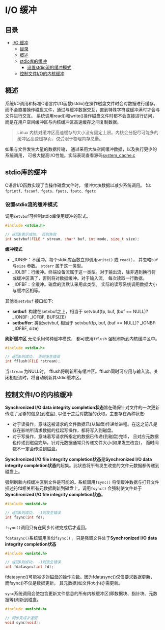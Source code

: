 # I/O 缓冲

## 目录

- [I/O 缓冲](#io-缓冲)
  - [目录](#目录)
  - [概述](#概述)
  - [stdio库的缓冲](#stdio库的缓冲)
    - [设置stdio流的缓冲模式](#设置stdio流的缓冲模式)
  - [控制文件I/O的内核缓冲](#控制文件io的内核缓冲)


## 概述

系统I/O调用和标准C语言库I/O函数(stdio)在操作磁盘文件时会对数据进行缓存。而不会直接操作磁盘文件，通过与缓冲数据交互，直到特殊字符或缓冲满时才会与文件进行交互。
系统调用read()和write()操作磁盘文件时都不会直接进行访问， 而是在用户空间缓冲区与内核缓冲区高速缓存之间复制数据。

> Linux 内核对缓冲区高速缓存的大小没有固定上限。内核会分配尽可能多的缓冲区高速缓存页，仅受限于物理内存总量。

如果与文件发生大量的数据传输， 通过采用大块空间缓冲数据，以及执行更少的系统调用， 可极大提高I/O性能。实际表现查看源码[system_cache.c](system_cache.c)

## stdio库的缓冲

C语言I/O函数实现了当操作磁盘文件时， 缓冲大块数据以减少系统调用。 如: `fprintf、fscanf、fgets、fputs、fputc、fgetc` 

### 设置stdio流的缓冲模式

调用`setvbuf`可控制stdio库使用缓冲的形式。

```c
#include <stdio.h>

// 返回0表示成功， 否则失败
int setvbuf(FILE * stream, char* buf, int mode, size_t size);
```

**缓冲模式**

- _IONBF：不缓冲。每个stdio库函数立即调用`write()` 或 `read()`， 并忽略`buf` 与`size` 参数。 `stderr` 属于这一类型。
- _IOLBF：行缓冲。终端设备流属于这一类型。对于输出流，除非遇到换行符或缓冲区满了，否则将对数据缓冲。对于输入流， 每次读取一行数据。
- _IOFBF：全缓冲。磁盘的流默认采用此类型。 实际的读写系统调用数据大小与缓冲区相等。 

其他类`setvbuf` 接口如下:

- **setbuf**: 构建在setvbuf之上，相当于 setvbuf(fp, buf, (buf == NULL)? _IONBF: _IOFBF, BUFSIZE)
- **setbuffer**: 类似setvbuf,  相当于 setvbuf(fp, buf, (buf == NULL)? _IONBF: _IOFBF, size)

**刷新缓冲区**
无论采用何种缓冲模式， 都可使用`fflush` 强制刷新到内核缓冲区中。

```c
#include <stdio.h>

// 返回0则成功， 否则发生错误
int fflush(FILE *stream);
```

当`stream` 为NULL时， fflush将刷新所有缓冲区。fflush同时可应用与输入流。关闭相应流时，将自动刷新其stdio缓冲区。


## 控制文件I/O的内核缓冲

**Synchronized I/O data integrity completion状态**旨在确保针对文件的一次更新传递了足够的信息(到磁盘), 以便于之后对数据的获取。主要存在两种状态:

- 对于读操作，意味这被请求的文件数据已(从磁盘)传递给进程。在这之前凡是存在影响所请求数据的挂起写操作，都将写入到磁盘。
- 对于写操作，意味着写请求所指定的数据已传递(到磁盘)完毕， 且对应元数据也传递到磁盘完毕。针对元数据通常只传递文件大小(如果发生改变)， 而时间戳不一定会传递到磁盘。

**Synchronized I/O file integrity completion状态**是**Synchronized I/O data integrity completion状态**的超集。此状态将所有发生改变的文件元数据都传递到磁盘上。

强制刷新内核缓冲区到文件是可能的。系统调用`fsync()` 将使缓冲数据与打开文件描述符fd相关所有元数据刷新到磁盘上。调用`fsync()` 会强制使文件处于**Synchronized I/O file integrity completion状态**。


```c
#include <unistd.h>

// 返回0则成功， -1则发生错误
int fsync(int fd);
```

`fsync()`调用只有在同步传递完成后才返回。

`fdatasync()`系统调用类似`fsync()` ，只是强调文件处于**Synchronized I/O data integrity completion状态**

```c
#include <unistd.h>

// 返回0则成功， -1则发生错误
int fdatasync(int fd);
```

fdatasync()可能减少对磁盘的操作次数。因为fdatasync()仅仅要求数据更新， 而fsync()不仅是数据更新， 其元数据(如文件大小)亦需更新。

`sync`系统调用会使包含更新文件信息的所有内核缓冲区(即数据块、指针块、元数据等)刷新到磁盘。

```c
#include <unistd.h>

// 同步完成才返回
void sync(void);
```

